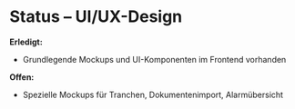 # Status – UI/UX-Design

**Erledigt:**
- Grundlegende Mockups und UI-Komponenten im Frontend vorhanden

**Offen:**
- Spezielle Mockups für Tranchen, Dokumentenimport, Alarmübersicht
